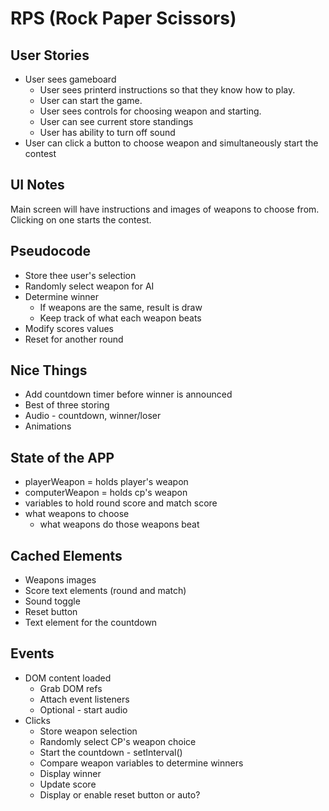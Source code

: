 # RPS (Rock Paper Scissors)

## User Stories
* User sees gameboard
    * User sees printerd instructions so that they know how to play.
    * User can start the game.
    * User sees controls for choosing weapon and starting.
    * User can see current store standings 
    * User has ability to turn off sound
* User can click a button to choose weapon and simultaneously start the contest

## UI Notes
Main screen will have instructions and images of weapons to choose from. Clicking on one starts the contest.

## Pseudocode
* Store thee user's selection
* Randomly select weapon for AI
* Determine winner
    * If weapons are the same, result is draw
    * Keep track of what each weapon beats
* Modify scores values
* Reset for another round

## Nice Things
* Add countdown timer before winner is announced
* Best of three storing
* Audio - countdown, winner/loser
* Animations

## State of the APP
* playerWeapon = holds player's weapon
* computerWeapon = holds cp's weapon
* variables to hold round score and match score
* what weapons to choose
    * what weapons do those weapons beat

## Cached Elements
* Weapons images 
* Score text elements (round and match)
* Sound toggle
* Reset button
* Text element for the countdown

## Events
* DOM content loaded
    * Grab DOM refs
    * Attach event listeners
    * Optional - start audio
* Clicks
    * Store weapon selection
    * Randomly select CP's weapon choice
    * Start the countdown - setInterval()
    * Compare weapon variables to determine winners
    * Display winner
    * Update score
    * Display or enable reset button or auto?